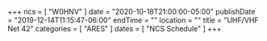 +++
ncs = [ "W0HNV" ]
date = "2020-10-18T21:00:00-05:00"
publishDate = "2019-12-14T11:15:47-06:00"
endTime = ""
location = ""
title = "UHF/VHF Net 42"
categories = [ "ARES" ]
dates = [ "NCS Schedule" ]
+++
